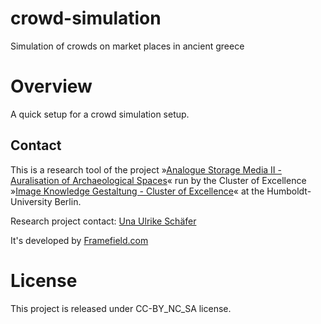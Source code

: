 # crowd-simulation
Simulation of crowds on market places in ancient greece

# Overview
A quick setup for a crowd simulation setup.

## Contact

This is a research tool of the project »[Analogue Storage Media II - Auralisation of Archaeological Spaces](https://www.interdisciplinary-laboratory.hu-berlin.de/de/content/analogspeicher-ii-auralisierung-archaologischer-raume/)« run by the Cluster of Excellence »[Image Knowledge Gestaltung - Cluster of Excellence](https://www.interdisciplinary-laboratory.hu-berlin.de/en/bwg/)« at the Humboldt-University Berlin. 

Research project contact: [Una Ulrike Schäfer](una.ulrike.schaefer@hu-berlin.de )

It's developed by [Framefield.com](http://www.framefield.com)

# License

This project is released under CC-BY_NC_SA license.
